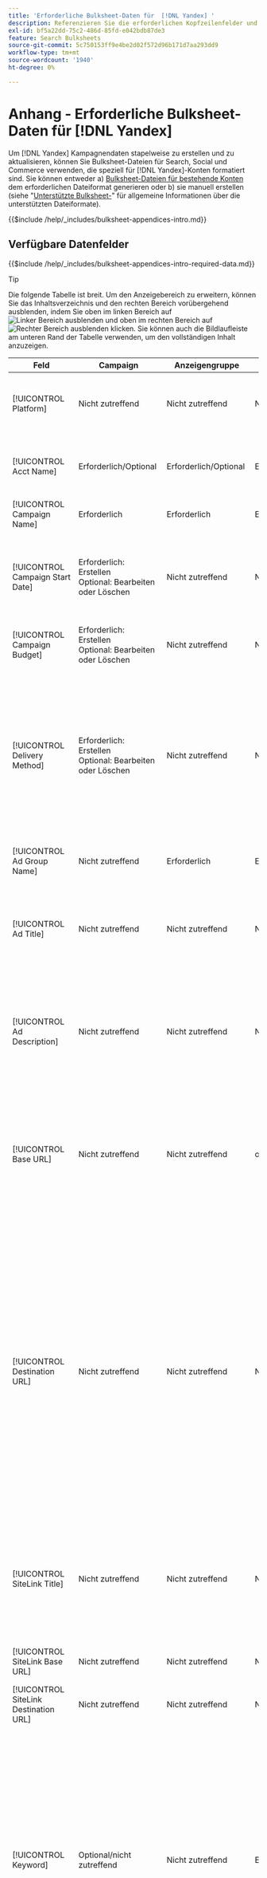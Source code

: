 ```yaml
---
title: 'Erforderliche Bulksheet-Daten für  [!DNL Yandex] '
description: Referenzieren Sie die erforderlichen Kopfzeilenfelder und Datenfelder in Bulksheets für  [!DNL Yandex]  Konten.
exl-id: bf5a22dd-75c2-486d-85fd-e042bdb87de3
feature: Search Bulksheets
source-git-commit: 5c750153ff9e4be2d02f572d96b171d7aa293dd9
workflow-type: tm+mt
source-wordcount: '1940'
ht-degree: 0%

---
```


# Anhang - Erforderliche Bulksheet-Daten für [!DNL Yandex]

Um [!DNL Yandex] Kampagnendaten stapelweise zu erstellen und zu aktualisieren, können Sie Bulksheet-Dateien für Search, Social und Commerce verwenden, die speziell für [!DNL Yandex]-Konten formatiert sind. Sie können entweder a) [Bulksheet-Dateien für bestehende Konten &#x200B;](../bulksheet-download.md) dem erforderlichen Dateiformat generieren oder b) sie manuell erstellen (siehe &quot;[Unterstützte Bulksheet-](bulksheet-file-formats.md)&quot; für allgemeine Informationen über die unterstützten Dateiformate).

{{$include /help/_includes/bulksheet-appendices-intro.md}}

<!-- Hiding because this is probably too long a list to be useful.

## Available header fields

Platform,Acct Name,Campaign Name,Campaign Start Date,Campaign Budget,Delivery Method,Ad Group Name,Ad Title,Ad Description,Base URL,Destination URL,SiteLink Title,SiteLink Base URL,SiteLink Destination URL,Keyword,Max CPC,Match Type,Search Network Status,Content Network Status,Negative Keywords (Yandex),Param1 (Yandex),Param2 (Yandex),Campaign Status,Ad Group Status,Ad Status,Keyword Status,SiteLink Status,Campaign ID,Ad Group ID, Ad ID,Keyword ID,AMO ID, [Advertiser-specific Label Classification],Constraints,EF Error Message

{{$include /help/_includes/bulksheet-headers-note.md}}

-->

## Verfügbare Datenfelder

{{$include /help/_includes/bulksheet-appendices-intro-required-data.md}}

>[!TIP]
>
>Die folgende Tabelle ist breit. Um den Anzeigebereich zu erweitern, können Sie das Inhaltsverzeichnis und den rechten Bereich vorübergehend ausblenden, indem Sie oben im linken Bereich auf ![Linker Bereich ausblenden](/help/dsp/assets/hide-left-pane.png "Linker Bereich ausblenden") und oben im rechten Bereich auf ![Rechter Bereich ausblenden](/help/dsp/assets/hide-right-pane.png "Rechter Bereich ausblenden") klicken. Sie können auch die Bildlaufleiste am unteren Rand der Tabelle verwenden, um den vollständigen Inhalt anzuzeigen.

| Feld | Campaign | Anzeigengruppe | Schlüsselwort | Textanzeige | Sitelink | Beschreibung |
|----|----|-----|-----|----|----|----|
| [!UICONTROL Platform] | Nicht zutreffend | Nicht zutreffend | Nicht zutreffend | Nicht zutreffend | Nicht zutreffend | (In generierten Bulksheets zu Informationszwecken enthalten) Die Anzeigenplattform. Erforderlich, es sei denn, jede Zeile enthält eine AMO-ID für die Entität. |
| [!UICONTROL Acct Name] | Erforderlich/Optional | Erforderlich/Optional | Erforderlich/Optional | Erforderlich/Optional | Erforderlich/Optional | (In generierten Bulksheets zu Informationszwecken enthalten) Die Anzeigenplattform. Erforderlich, es sei denn, jede Zeile enthält eine AMO-ID für die Entität. |
| [!UICONTROL Campaign Name] | Erforderlich | Erforderlich | Erforderlich | Erforderlich | Erforderlich | Der eindeutige Name, der eine Kampagne für ein Konto identifiziert. |
| [!UICONTROL Campaign Start Date] | Erforderlich: Erstellen<br>Optional: Bearbeiten oder Löschen | Nicht zutreffend | Nicht zutreffend | Nicht zutreffend | Nicht zutreffend | Das erste Datum, an dem Gebote für eine Kampagne abgegeben werden können, in der Zeitzone des Werbetreibenden und in einem der folgenden Formate: M/D/JJJJ, M/D/JJJ, M-D-JJJJ oder M-D-JJJ. Der Standardwert für neue Kampagnen ist der aktuelle Tag. |
| [!UICONTROL Campaign Budget] | Erforderlich: Erstellen<br>Optional: Bearbeiten oder Löschen | Nicht zutreffend | Nicht zutreffend | Nicht zutreffend | Nicht zutreffend | Ein Limit für die Lebensdauer der Kampagne mit oder ohne Währungssymbole und Interpunktion. |
| [!UICONTROL Delivery Method] | Erforderlich: Erstellen<br>Optional: Bearbeiten oder Löschen | Nicht zutreffend | Nicht zutreffend | Nicht zutreffend | Nicht zutreffend | Wie schnell Anzeigen für die Kampagne jeden Tag angezeigt werden:<ul><li><i>[!UICONTROL Standard (Distributed)]</i> (Standard für neue Kampagnen): Um Ihre Anzeigen-Impressions über den Tag zu verteilen.</li><li><i>[!UICONTROL Accelerated]:</i> Ihre Anzeigen so oft wie möglich anzuzeigen, bis Ihr Budget erreicht ist. Daher werden Ihre Anzeigen möglicherweise nicht zu einem späteren Zeitpunkt angezeigt.</li></ul> |
| [!UICONTROL Ad Group Name] | Nicht zutreffend | Erforderlich | Erforderlich | Erforderlich | Nicht zutreffend | Die Anzeigengruppe. |
| [!UICONTROL Ad Title] | Nicht zutreffend | Nicht zutreffend | Nicht zutreffend | Erforderlich | Nicht zutreffend | Die Überschrift des Banners (Anzeige). Die maximale Länge beträgt 33 Zeichen und ein einzelnes Wort darf nicht mehr als 23 Zeichen enthalten.<br><br><b>Hinweis</b> Durch Ändern der Anzeigenkopie wird die vorhandene Anzeige gelöscht und eine neue erstellt. |
| [!UICONTROL Ad Description] | Nicht zutreffend | Nicht zutreffend | Nicht zutreffend | Erforderlich | Nicht zutreffend | Der Hauptteil des Banners (Anzeige). Die maximale Länge beträgt 75 Zeichen, und ein einzelnes Wort darf nicht länger als 22 Zeichen sein.<br><br><b>Hinweis</b> Durch Ändern der Anzeigenkopie wird die vorhandene Anzeige gelöscht und eine neue erstellt. |
| [!UICONTROL Base URL] | Nicht zutreffend | Nicht zutreffend | optional | Erforderlich | Nicht zutreffend | Die Landingpage-URL, zu der Endbenutzer beim Klicken auf Ihre Anzeige geleitet werden, einschließlich aller für die Kampagne oder das Konto konfigurierten Anlagenparameter. Die maximale Länge beträgt einschließlich Protokoll 1024 Zeichen.<br><br>Basis-/endgültige URLs auf Keyword-Ebene überschreiben URLs auf Anzeigenebene und höher. |
| [!UICONTROL Destination URL] | Nicht zutreffend | Nicht zutreffend | Nicht zutreffend | Nicht zutreffend | Nicht zutreffend | (Zu Informationszwecken in generierten Bulksheets enthalten; nicht im Werbenetzwerk veröffentlicht) Bei Konten mit Ziel-URLs ist dieser Wert die URL, die eine Anzeige mit einer Basis-URL/Landingpage auf der Website des Werbetreibenden verknüpft (manchmal über eine andere Site, die den Klick verfolgt und den Benutzer dann zur Landingpage weiterleitet). Sie enthält alle Anlagenparameter, die für die Kampagne oder das Konto „Suche“, „Social“ und &quot;Commerce&quot; konfiguriert wurden. Wenn Sie Tracking-URLs generiert haben, basiert dieser Wert auf den Tracking-Parametern in Ihren Konto- und Kampagneneinstellungen. Wenn Sie Anzeigennetzwerkspezifische Parameter angehängt haben, können diese durch die entsprechenden Parameter für Suche, Social und Commerce ersetzt werden. |
| [!UICONTROL SiteLink Title] | Nicht zutreffend | Nicht zutreffend | Nicht zutreffend | Nicht zutreffend | Erforderlich | Der Sitelink-Text. Fügen Sie bei neuen Sitelinks den Kampagnennamen in die Zeile „Sitelink“ ein. Geben Sie bei Sitelinks auf Anzeigengruppenebene oder Anzeigenebene auch den Anzeigengruppennamen bzw. den Anzeigentitel und Text an.<br><br><b>Hinweis:</b> Sie können bis zu vier Sitelinks haben. |
| [!UICONTROL SiteLink Base URL] | Nicht zutreffend | Nicht zutreffend | Nicht zutreffend | Nicht zutreffend | Erforderlich | Die Basis-URL für einen Sitelink. Sie muss die Basis-URL für das Banner sein. Siehe &quot;[!UICONTROL Base URL]&quot;. |
| [!UICONTROL SiteLink Destination URL] | Nicht zutreffend | Nicht zutreffend | Nicht zutreffend | Nicht zutreffend | Nicht zutreffend | Die Ziel-URL für einen Sitelink; dies muss die Ziel-URL für das Banner sein. Siehe &quot;[!UICONTROL Destination URL]&quot;. |
| [!UICONTROL Keyword] | Optional/nicht zutreffend | Nicht zutreffend | Erforderlich | Nicht zutreffend | Nicht zutreffend | Die Phrase (Keyword-String). Eine Anzeige muss mindestens einen Satz enthalten. Jedes Keyword kann maximal sieben Wörter enthalten, wobei Stoppwörter ausgeschlossen sind.<br><br><b>Hinweise:</b><ul><li>Um einen Satz auf Kampagnenebene auszuschließen, setzen Sie den [!UICONTROL Match Type] auf [!UICONTROL Negative].</li><li>Wenn Sie eine Phrase ändern, wird die vorhandene Phrase gelöscht und eine neue erstellt.</li><li>Wenn Sie eine [!DNL Yandex] Keyword-Phrase oder einen Übereinstimmungstyp ändern, wird die vorhandene Keyword-Phrase gelöscht und eine neue erstellt.</li></ul> |
| [!UICONTROL Max CPC] | Nicht zutreffend | Erforderlich: Erstellen<br>Optional: Bearbeiten oder Löschen | optional | Nicht zutreffend | Nicht zutreffend | Die Maximalkosten pro Klick (CPC), die den höchsten Betrag darstellen, der für einen Banner-(Anzeigen-)Klick im Suchnetzwerk bezahlt werden kann, mit oder ohne Währungssymbole und Satzzeichen. Sie können Werte für Anzeigengruppen und Schlüsselwörter festlegen. Der Standardwert für ein neues Keyword wird von der Anzeigengruppenebene übernommen. |
| [!UICONTROL Match Type] | Optional/nicht zutreffend | Nicht zutreffend | Optional: Erstellen<br>Erforderlich/Optional: Bearbeiten oder Löschen | Nicht zutreffend | Nicht zutreffend | Die Option zum Abgleichen von Keywords für die Phrase: <i>[!UICONTROL Content]</i> oder <i>[!UICONTROL Search]</i>. Definieren Sie negative Keywords mithilfe der Spalte &quot;[!UICONTROL Negative Keywords]&quot;.<br><br><b>Hinweis</b> Beim Ändern einer [!DNL Yandex] Keyword-Phrase oder eines Übereinstimmungstyps wird die vorhandene Keyword-Phrase gelöscht und eine neue erstellt. |
| [!UICONTROL Search Network Status] | optional | Nicht zutreffend | Nicht zutreffend | Nicht zutreffend | Nicht zutreffend | Gibt an, ob Anzeigen im Suchnetzwerk platziert werden sollen: <i>[!UICONTROL Yes]</i> (Standard) oder <i>[!UICONTROL No]</i>. |
| Status des Content Network | optional | Nicht zutreffend | Nicht zutreffend | Nicht zutreffend | Nicht zutreffend | Ob Anzeigen im [!DNL Yandex] Advertising (Display)-Netzwerk platziert werden sollen: <i>[!UICONTROL Yes]</i> (Standard) oder <i>[!UICONTROL No]</i>. |
| [!UICONTROL Negative Keywords (Yandex)] | Nicht zutreffend | Nicht zutreffend | optional | Nicht zutreffend | Nicht zutreffend | Negative Keywords (Phrasen), die von allen Phrasen in einer Anzeigengruppe gemeinsam verwendet werden, denen ein Minuszeichen vorangestellt ist (z. B. `-mykeyword`). Wenn ein negatives Keyword einem Keyword in einer Phrase entspricht, wird das negative Keyword nicht auf die Phrase angewendet. |
| [!UICONTROL Param1 (Yandex)] | Nicht zutreffend | Nicht zutreffend | optional | Nicht zutreffend | Nicht zutreffend | Wert der `{param1}` Substitutionsvariablen. Sie kann bis zu 255 Byte umfassen. Um den vorhandenen Wert zu löschen, verwenden Sie den `[delete]` (einschließlich der Klammern). |
| [!UICONTROL Param2 (Yandex)] | Nicht zutreffend | Nicht zutreffend | optional | Nicht zutreffend | Nicht zutreffend | Wert der `{param2}` Substitutionsvariablen. Sie kann bis zu 255 Byte umfassen. Um den vorhandenen Wert zu löschen, verwenden Sie den `[delete]` (einschließlich der Klammern). |
| [!UICONTROL Campaign Status] | Optional: Erstellen oder Bearbeiten<br> Erforderlich: Löschen | Nicht zutreffend | Nicht zutreffend | Nicht zutreffend | Nicht zutreffend | Der Anzeigestatus der Kampagne: <i>[!UICONTROL active]</i>, <i>[!UICONTROL archived]</i>, <i>[!UICONTROL deleted]</i>, <i>[!UICONTROL disapproved]</i>, <i>[!UICONTROL pending]</i> oder <i>[!UICONTROL stop]</i> (angehalten). Der Standardwert für neue Kampagnen ist <i>[!UICONTROL active]</i>.<br><br><b>Hinweise:</b><ul></li>Wenn eine Kampagne schon einmal aktiv war, können Sie sie nicht löschen. Stattdessen archivieren Sie sie.</li><li>Kampagnen können in einigen Situationen automatisch archiviert oder entfernt werden.</li><li>Sie können den Status weder manuell auf <i>[!UICONTROL disapproved]</i> oder <i>[!UICONTROL pending]</i> setzen noch diese Status ändern.</li></ul> |
| [!UICONTROL Ad Group Status] | Nicht zutreffend | Optional: Erstellen oder Bearbeiten<br> Erforderlich: Löschen | Nicht zutreffend | Nicht zutreffend | Nicht zutreffend | Der Anzeigestatus der Anzeigengruppe: <i>[!UICONTROL active]</i>, <i>[!UICONTROL archived]</i>, <i>[!UICONTROL deleted]</i>, <i>[!UICONTROL disapproved]</i>, <i>[!UICONTROL pending]</i> oder <i>[!UICONTROL stop]</i> (angehalten). Der Standardwert für neue Anzeigengruppen ist <i>[!UICONTROL active]</i>.<br><br><b>Hinweise:</b><ul></li>Wenn eine Anzeigengruppe schon einmal aktiv war, können Sie sie nicht löschen. Stattdessen archivieren Sie sie.</li><li>Sie können den Status weder manuell auf <i>[!UICONTROL disapproved]</i> oder <i>[!UICONTROL pending]</i> setzen noch diese Status ändern.</li></ul> |
| [!UICONTROL Ad Status] | Nicht zutreffend | Nicht zutreffend | Nicht zutreffend | Optional: Erstellen oder Bearbeiten<br> Erforderlich: Löschen | Nicht zutreffend | Der Anzeigestatus des Banners (Ad): <i>[!UICONTROL active]</i>, <i>[!UICONTROL archived]</i>, <i>[!UICONTROL deleted]</i>, <i>[!UICONTROL disapproved]</i>, <i>[!UICONTROL pending]</i> oder <i>[!UICONTROL stop]</i> (angehalten). Die Standardeinstellung für neue Banner ist <i>[!UICONTROL active]</i>.<br><br><b>Hinweis: Sie können den Status nicht manuell auf <i>[!UICONTROL disapproved]</i> oder <i>[!UICONTROL pending]</i> setzen oder ändern. |
| [!UICONTROL Keyword Status] | Nicht zutreffend | Nicht zutreffend | Optional: Erstellen oder Bearbeiten<br> Erforderlich: Löschen | Nicht zutreffend | Nicht zutreffend | Der Anzeigestatus der Phrase (Keyword): <i>[!UICONTROL active]</i>. Der Standardwert für neue Phrasen ist <i>[!UICONTROL active]</i>.<br><br><b>Hinweis: Sie können den Status nicht manuell auf <i>[!UICONTROL disapproved]</i> oder <i>[!UICONTROL pending]</i> setzen oder ändern. |
| [!UICONTROL SiteLink Status] | Nicht zutreffend | Nicht zutreffend | Nicht zutreffend | Nicht zutreffend | Optional: Erstellen oder Bearbeiten<br> Erforderlich: Löschen | Der Anzeigestatus des Sitelinks: <i>[!UICONTROL * Active]</i> oder <i>[!UICONTROL * Paused]</i>. Der Standardwert für neue Sitelinks ist <i>[!UICONTROL * Active]</i>. |
| [!UICONTROL Campaign ID] | Nicht zutreffend: Erstellen<br>Erforderlich/Optional: Bearbeiten<br>Optional: Löschen | optional | optional | optional | optional | Die eindeutige ID, die eine vorhandene Kampagne identifiziert. In CSV- und TSV-Dateien muss vor ihr ein einfaches Anführungszeichen (&#39;) stehen.[^1] Nur erforderlich, wenn Sie den Kampagnennamen ändern, es sei denn, die Zeile enthält eine AMO-ID für die Kampagne. |
| [!UICONTROL Ad Group ID] | Nicht zutreffend | Nicht zutreffend: Erstellen<br>Erforderlich/Optional: Bearbeiten<br>Optional: Löschen | optional | optional | Nicht zutreffend | Die eindeutige ID, die eine vorhandene Anzeigengruppe identifiziert. In CSV- und TSV-Dateien muss vor ihr ein einfaches Anführungszeichen (&#39;) stehen.[^1] Nur erforderlich, wenn Sie den Anzeigengruppennamen ändern, es sei denn, die Zeile enthält eine AMO-ID für die Anzeigengruppe. |
| [!UICONTROL Ad ID] | Nicht zutreffend | Nicht zutreffend | Nicht zutreffend | Nicht zutreffend: Erstellen<br>Erforderlich/Optional: Bearbeiten oder Löschen | Nicht zutreffend | Die eindeutige ID, die ein vorhandenes Keyword identifiziert. In CSV- und TSV-Dateien muss vor ihr ein einfaches Anführungszeichen (&#39;) stehen.[^1] Nur erforderlich, wenn Sie den Schlüsselwortnamen ändern, es sei denn, die Zeile enthält a) ausreichend Eigenschaftenspalten zur Identifizierung des Schlüsselworts oder b) eine AMO-ID. |
| [!UICONTROL Keyword ID] | Nicht zutreffend | Nicht zutreffend | Nicht zutreffend: Erstellen<br>Erforderlich/Optional: Bearbeiten<br>Erforderlich: Löschen | Nicht zutreffend | Nicht zutreffend | Die eindeutige ID, die ein vorhandenes Keyword identifiziert. In CSV- und TSV-Dateien muss vor ihr ein einfaches Anführungszeichen (&#39;) stehen.[^1] Nur erforderlich, wenn Sie den Schlüsselwortnamen ändern, es sei denn, die Zeile enthält a) ausreichend Eigenschaftenspalten zur Identifizierung des Schlüsselworts oder b) eine AMO-ID. |
| [!UICONTROL AMO ID] | Nicht zutreffend | Nicht zutreffend | Nicht zutreffend | Nicht zutreffend | Nicht zutreffend | (In generierten Bulksheets) Eine [!DNL Adobe] eindeutige Kennung für eine synchronisierte Entität. Bei responsiven Suchanzeigen ist die AMO-ID erforderlich, um Anzeigen zu bearbeiten oder zu löschen, es sei denn, Sie schließen die [!UICONTROL Ad ID] ein. Um Daten für alle anderen Entitätstypen mit einer AMO-ID zu bearbeiten, muss die AMO-ID die Daten bearbeiten oder löschen, es sei denn, Sie beziehen die Entitäts-ID und die übergeordnete Entitäts-ID ein.<br><br>Search, Social und Commerce verwenden den Wert zum Bestimmen der richtigen Identität, die bearbeitet werden soll, senden die ID jedoch nicht an das Werbenetzwerk. |
| \[Advertiser-spezifische Label-Klassifizierung\] | optional | optional | optional | optional | Nicht zutreffend | (Benannt nach einer Advertiser-spezifischen Kennzeichnungsklassifizierung, z. B. „Farbe“ für eine Kennzeichnungsklassifizierung namens „Farbe„) Ein Wert für die angegebene Klassifizierung, der mit der Entität verknüpft ist. Pro Entität kann nur ein Wert angegeben werden (z. B. „Rot“ für die Kennzeichnung „Farbe“ für Kampagne A). Die maximale Länge beträgt 100 Zeichen. Der Wert kann ASCII- und Nicht-ASCII-Zeichen enthalten.<br><br>Kennzeichnungsklassifizierungen und ihre Kennzeichnungswerte werden auf alle untergeordneten Komponenten angewendet; neue Komponenten, die später hinzugefügt werden, werden automatisch mit der Kennzeichnung verknüpft. Kennzeichnungsklassifizierungen für Produktgruppen werden auf die Ebene der Einheit (mit der höchsten Granularität) angewendet.<br><br>Beim Classification-Namen und Classification-Wert wird nicht zwischen Groß- und Kleinschreibung unterschieden. |
| [!UICONTROL Constraints] | optional | optional | optional | Nicht zutreffend | Nicht zutreffend | Eine Begrenzung, die der Entität zugewiesen ist. Pro Entität kann nur eine Einschränkung zugewiesen werden.<br><br>Abhängigkeiten werden von untergeordneten Entitäten übernommen, sodass Sie keine Werte für untergeordnete Entitäten eingeben müssen, es sei denn, Sie möchten die übernommenen Werte überschreiben. |
| [!UICONTROL EF Error Message] | Nicht zutreffend | Nicht zutreffend | Nicht zutreffend | Nicht zutreffend | Nicht zutreffend | (In generierten Bulksheets zu Informationszwecken enthalten) Platzhalter für die Anzeige von Fehlermeldungen von Search, Social und Commerce zu Daten in der Zeile; Fehlermeldungen sind in [!UICONTROL EF Errors] Dateien enthalten. Dieser Wert wird nicht an das Werbenetzwerk gesendet. |

[^1]: Excel konvertiert große Zahlen in wissenschaftliche Notation (z. B. 2.12E+09 für 2115585666), wenn es die Datei öffnet. Um Ziffern in der Standardnotation anzuzeigen, wählen Sie eine beliebige Zelle in der Spalte aus und klicken Sie in die Leiste Formel .

>[!MORELIKETHIS]
>
>* [Anhang - Bulksheet-Fehler](../bulksheet-errors.md)
>* [Vorgänge, die Sie in Bulksheets ausführen können](bulksheet-operations.md)
>* [Unterstützte Bulksheet-Dateiformate](bulksheet-file-formats.md)
>* [Bulksheet-Datei herunterladen/erstellen](../bulksheet-download.md)
>* [Klick-Tracking-Formate für [!DNL Naver]](/help/search-social-commerce/tracking/formats-click-tracking-naver.md)
>* [Hochladen einer Bulksheet-Datei oder einer korrigierten Fehlerdatei](../bulksheet-upload.md)
